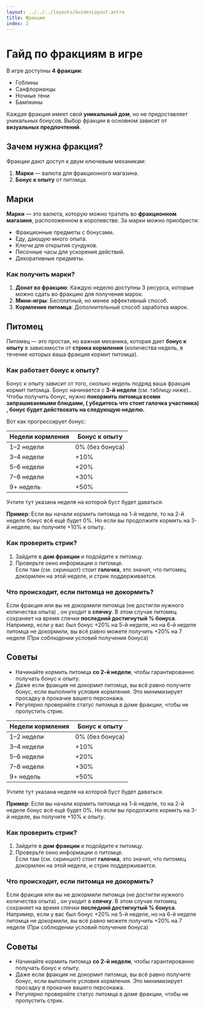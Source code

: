 ```yaml
---
layout: ../../../layouts/GuidesLayout.astro
title: Фракции
index: 2
---
```



# Гайд по фракциям в игре

В игре доступны **4 фракции**:

- Гоблины
- Санфлорианцы
- Ночные тени
- Бампкины

Каждая фракция имеет свой **уникальный дом**, но не предоставляет уникальных бонусов. Выбор фракции в основном зависит от **визуальных предпочтений**.

## Зачем нужна фракция?

Фракции дают доступ к двум ключевым механикам:

1. **Марки** — валюта для фракционного магазина.
2. **Бонус к опыту** от питомца.

## Марки

**Марки** — это валюта, которую можно тратить во **фракционном магазине**, расположенном в королевстве. За марки можно приобрести:

- Фракционные предметы с бонусами.
- Еду, дающую много опыта.
- Ключи для открытия сундуков.
- Песочные часы для ускорения действий.
- Декоративные предметы.

### Как получить марки?

1. **Донат во фракцию**: Каждую неделю доступны 3 ресурса, которые можно сдать во фракцию для получения марок.
2. **Мини-игры**: Бесплатный, но менее эффективный способ.
3. **Кормление питомца**: Дополнительный способ заработка марок.

## Питомец

Питомец — это простая, но важная механика, которая дает **бонус к опыту** в зависимости от **стрика кормления** (количества недель, в течение которых ваша фракция  кормит питомца).

### Как работает бонус к опыту?

Бонус к опыту зависит от того, сколько недель подряд ваша фракция кормит питомца. Бонус начинается с **3-й недели** (см. таблицу ниже)..  Чтобы получить бонус, нужно **покормить питомца всеми запрашиваемыми блюдами, ( убедитесь что стоит галочка участника) , бонус будет действовать на следующую неделю.** 

Вот как прогрессирует бонус:

| Недели кормления | Бонус к опыту |
| --- | --- |
| 1–2 недели | 0% (без бонуса) |
| 3–4 недели | +10% |
| 5–6 недели | +20% |
| 7–8 недели | +30% |
| 9+ недель | +50% |

Учтите тут указана неделя на которой буст будет даваться.

**Пример**: Если вы начали кормить питомца на 1-й неделе, то на 2-й неделе бонус всё ещё будет 0%. Но если вы продолжите кормить на 3-й неделе, вы получите +10% к опыту. 

### Как проверить стрик?

1. Зайдите в **дом фракции** и подойдите к питомцу.
2. Проверьте окно информации о питомце. \
   Если там (см. скриншот) стоит **галочка**, это значит, что питомец докормлен на этой неделе, и стрик поддерживается.

### Что происходит, если питомца не докормить?

Если фракция или вы не докормили питомца (не достигли нужного количества опыта) , он уходит в **спячку**. В этом случае питомец сохраняет на время спячки **последний достигнутый % бонуса**. Например, если у вас был бонус +20% на 5-й неделе, но на 6-й неделе питомца не докормили, вы всё равно можете получить +20% на 7 неделе (При соблюдении условий получения бонуса) 

## Советы

- Начинайте кормить питомца **со 2-й недели**, чтобы гарантированно получать бонус к опыту.
- Даже если фракция не докормит питомца, вы всё равно получите бонус, если выполните условия кормления. Это минимизирует просадку в прокачке вашего персонажа.
- Регулярно проверяйте статус питомца в доме фракции, чтобы не пропустить стрик.

| Недели кормления | Бонус к опыту |
| --- | --- |
| 1–2 недели | 0% (без бонуса) |
| 3–4 недели | +10% |
| 5–6 недели | +20% |
| 7–8 недели | +30% |
| 9+ недель | +50% |

Учтите тут указана неделя на которой буст будет даваться.

**Пример**: Если вы начали кормить питомца на 1-й неделе, то на 2-й неделе бонус всё ещё будет 0%. Но если вы продолжите кормить на 3-й неделе, вы получите +10% к опыту. 

### Как проверить стрик?

1. Зайдите в **дом фракции** и подойдите к питомцу.
2. Проверьте окно информации о питомце. \
   Если там (см. скриншот) стоит **галочка**, это значит, что питомец докормлен на этой неделе, и стрик поддерживается.

### Что происходит, если питомца не докормить?

Если фракция или вы не докормили питомца (не достигли нужного количества опыта) , он уходит в **спячку**. В этом случае питомец сохраняет на время спячки **последний достигнутый % бонуса**. Например, если у вас был бонус +20% на 5-й неделе, но на 6-й неделе питомца не докормили, вы всё равно можете получить +20% на 7 неделе (При соблюдении условий получения бонуса) 

## Советы

- Начинайте кормить питомца **со 2-й недели**, чтобы гарантированно получать бонус к опыту.
- Даже если фракция не докормит питомца, вы всё равно получите бонус, если выполните условия кормления. Это минимизирует просадку в прокачке вашего персонажа.
- Регулярно проверяйте статус питомца в доме фракции, чтобы не пропустить стрик.
